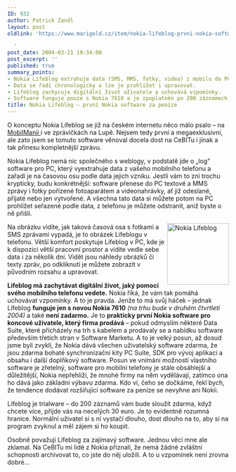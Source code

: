 ```yaml
---
ID: 932
author: Patrick Zandl
layout: post
oldlink: 'https://www.marigold.cz/item/nokia-lifeblog-prvni-nokia-software-za-penize

  '
post_date: 2004-03-21 19:34:00
post_excerpt: ''
published: true
summary_points:
- Nokia Lifeblog extrahuje data (SMS, MMS, fotky, videa) z mobilu do PC.
- Data se řadí chronologicky a lze je prohlížet i upravovat.
- Lifeblog zachycuje digitální život uživatele a uchovává vzpomínky.
- Software funguje pouze s Nokia 7610 a je zpoplatněn po 200 záznamech.
title: Nokia Lifeblog – první Nokia software za peníze
---
```


<p>
O konceptu Nokia Lifeblog se již na českém internetu něco málo psalo &#8211; na <A href="http://www.mobilmania.cz/Bleskovky/AR.asp?ARI=106791" target=_blank>MobilManii </A>i&#160;ve zprávičkách na&#160;Lupě. Nejsem tedy první a megaexklusivní, ale zato jsem se tomuto software věnoval docela dost na CeBITu i jinak a tak přinesu kompletnější zprávu. </p>

<p>
Nokia Lifeblog nemá nic společného s weblogy, v podstatě jde o &#8222;log&#8220; software pro PC, který vyextrahuje data z vašeho mobilního telefonu a zařadí je na časovou osu podle data jejich vzniku. Jestli vám to zní trochu krypticky, budu konkrétnější: software přenese do PC textové a MMS zprávy i fotky pořízené fotoaparátem a videonahrávky, ať již odeslané, přijaté nebo jen vytvořené. A všechna tato data si můžete potom na PC prohlížet seřazené podle data, z telefonu je můžete odstranit, aniž byste o ně přišli. 
<p>
<IMG height=140 alt="Nokia Lifeblog" src="/wp-content/uploads/nokia-lifeblog.gif" width=140 align=right>Na obrázku vidíte, jak taková časová osa s fotkami a SMS zprávami vypadá, je to obrázek Lifeblogu v telefonu. Větší komfort poskytuje Lifeblog v PC, kde je k dispozici větší pracovní prostor a vidíte vedle sebe data i za několik dní. Vidět jsou náhledy obrázků či texty zpráv, po odkliknutí je můžete zobrazit v původním rozsahu a upravovat. 
<p>
<STRONG>Lifeblog má zachytávat digitální život, jaký pomocí svého mobilního telefonu vedete.</STRONG> Nokia říká, že vám tak pomáhá uchovávat vzpomínky. A to je pravda. Jenže to má svůj háček &#8211; jednak Lifeblog <STRONG>funguje jen s novou Nokia 7610</STRONG> <EM>(na trhu bude v druhém čtvrtletí 2004)</EM> a také <STRONG>není zadarmo.</STRONG> Je to <STRONG>prakticky první Nokia software pro koncové uživatele, který firma prodává</STRONG> &#8211; pokud odmyslím některé Data Suite, které přicházely na trh s kabelem a prodávaly se a nabídku software především třetích stran v Software Marketu. A to je velký posun, až dosud jsme byli zvyklí, že Nokia dává všechen uživatelský software zdarma, že jsou zdarma bohaté synchronizační kity PC Suite, SDK pro vývoj aplikací a obsahu i další doplňkový software. Posun ve vnímání možností vlastního software je zřetelný, software pro mobilní telefony je stále obsáhlejší a důležitější, Nokia nepřehlíží, že mnohé firmy na něm vydělávají, zatímco ona ho dává jako základní výbavu zdarma. Kdo ví, čeho se dočkáme, řekl bych, že tendence dodávat rozšiřující software za peníze se nevyhne ani Nokii. 
<p>
Lifeblog je trialware &#8211; do 200 záznamů vám bude sloužit zdarma, když chcete více, přijde vás na necelých 30 euro. Je to evidentně rozumná hranice. Normální uživatel si s ní vystačí dlouho, dost dlouho na to, aby si na program zvyknul a měl zájem si ho koupit. 
<p>
Osobně považuji Lifeblog za zajímavý software. Jednou věcí mne ale zklamal. Na CeBITu mi lidé z Nokia přiznali, že nemá žádné zvláštní schopnosti archivovat to, co jste do něj uložili. A to u vzpomínek není zrovna dobré... </p>